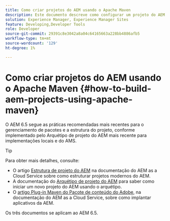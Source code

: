 ```yaml
---
title: Como criar projetos do AEM usando o Apache Maven
description: Este documento descreve como configurar um projeto do AEM com base no Apache Maven
solution: Experience Manager, Experience Manager Sites
feature: Developing,Developer Tools
role: Developer
source-git-commit: 29391c8e3042a8a04c64165663a228bb4886afb5
workflow-type: tm+mt
source-wordcount: '129'
ht-degree: 1%

---
```


# Como criar projetos do AEM usando o Apache Maven {#how-to-build-aem-projects-using-apache-maven}

O AEM 6.5 segue as práticas recomendadas mais recentes para o gerenciamento de pacotes e a estrutura do projeto, conforme implementado pelo Arquétipo de projeto do AEM mais recente para implementações locais e do AMS.

>[!TIP]
>
>Para obter mais detalhes, consulte:
>
>* O artigo [Estrutura de projeto do AEM](https://experienceleague.adobe.com/docs/experience-manager-cloud-service/implementing/developing/aem-project-content-package-structure.html?lang=pt-BR) na documentação do AEM as a Cloud Service sobre como estruturar projetos modernos do AEM.
>* A documentação do [Arquétipo de projeto do AEM](https://experienceleague.adobe.com/docs/experience-manager-core-components/using/developing/archetype/overview.html?lang=pt-BR) para saber como iniciar um novo projeto do AEM usando o arquétipo.
>* O [artigo Plug-in Maven do Pacote de conteúdo do Adobe](https://experienceleague.adobe.com/docs/experience-manager-cloud-service/implementing/developer-tools/maven-plugin.html#developer-tools), na documentação do AEM as a Cloud Service, sobre como implantar aplicativos da AEM.
>
>Os três documentos se aplicam ao AEM 6.5.
